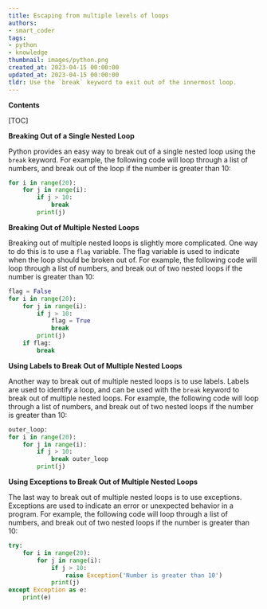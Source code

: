 ```yaml
---
title: Escaping from multiple levels of loops
authors:
- smart_coder
tags:
- python
- knowledge
thumbnail: images/python.png
created_at: 2023-04-15 00:00:00
updated_at: 2023-04-15 00:00:00
tldr: Use the `break` keyword to exit out of the innermost loop.
---
```


**Contents**

[TOC]

**Breaking Out of a Single Nested Loop**

Python provides an easy way to break out of a single nested loop using the `break` keyword. For example, the following code will loop through a list of numbers, and break out of the loop if the number is greater than 10:

```python
for i in range(20):
    for j in range(i):
        if j > 10:
            break
        print(j)
```

**Breaking Out of Multiple Nested Loops**

Breaking out of multiple nested loops is slightly more complicated. One way to do this is to use a `flag` variable. The flag variable is used to indicate when the loop should be broken out of. For example, the following code will loop through a list of numbers, and break out of two nested loops if the number is greater than 10:

```python
flag = False
for i in range(20):
    for j in range(i):
        if j > 10:
            flag = True
            break
        print(j)
    if flag:
        break
```

**Using Labels to Break Out of Multiple Nested Loops**

Another way to break out of multiple nested loops is to use labels. Labels are used to identify a loop, and can be used with the `break` keyword to break out of multiple nested loops. For example, the following code will loop through a list of numbers, and break out of two nested loops if the number is greater than 10:

```python
outer_loop:
for i in range(20):
    for j in range(i):
        if j > 10:
            break outer_loop
        print(j)
```

**Using Exceptions to Break Out of Multiple Nested Loops**

The last way to break out of multiple nested loops is to use exceptions. Exceptions are used to indicate an error or unexpected behavior in a program. For example, the following code will loop through a list of numbers, and break out of two nested loops if the number is greater than 10:

```python
try:
    for i in range(20):
        for j in range(i):
            if j > 10:
                raise Exception('Number is greater than 10')
            print(j)
except Exception as e:
    print(e)
```
